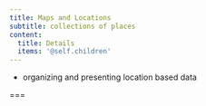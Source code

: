 ```yaml
---
title: Maps and Locations
subtitle: collections of places
content:
  title: Details
  items: '@self.children'
---
```


- organizing and presenting location based data

===
